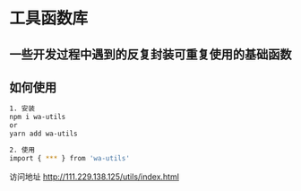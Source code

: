 # 工具函数库

## 一些开发过程中遇到的反复封装可重复使用的基础函数

## 如何使用

```sh
1. 安装
npm i wa-utils
or
yarn add wa-utils

2. 使用
import { *** } from 'wa-utils'
```

访问地址
http://111.229.138.125/utils/index.html
